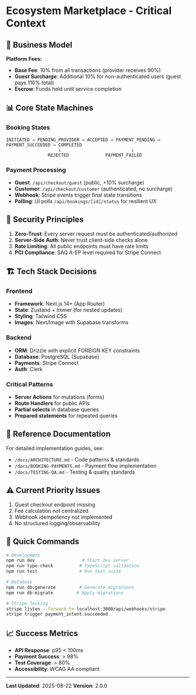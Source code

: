 # Ecosystem Marketplace - Critical Context

## 🎯 Business Model
**Platform Fees:**
- **Base Fee**: 10% from all transactions (provider receives 90%)
- **Guest Surcharge**: Additional 10% for non-authenticated users (guest pays 110% total)
- **Escrow**: Funds held until service completion

## 📊 Core State Machines

### Booking States
```
INITIATED → PENDING_PROVIDER → ACCEPTED → PAYMENT_PENDING → PAYMENT_SUCCEEDED → COMPLETED
                    ↓                           ↓
                REJECTED              PAYMENT_FAILED
```

### Payment Processing
- **Guest**: `/api/checkout/guest` (public, +10% surcharge)
- **Customer**: `/api/checkout/customer` (authenticated, no surcharge)
- **Webhook**: Stripe events trigger final state transitions
- **Polling**: UI polls `/api/bookings/[id]/status` for resilient UX

## 🔐 Security Principles
1. **Zero-Trust**: Every server request must be authenticated/authorized
2. **Server-Side Auth**: Never trust client-side checks alone
3. **Rate Limiting**: All public endpoints must have rate limits
4. **PCI Compliance**: SAQ A-EP level required for Stripe Connect

## 🏗️ Tech Stack Decisions

### Frontend
- **Framework**: Next.js 14+ (App Router)
- **State**: Zustand + Immer (for nested updates)
- **Styling**: Tailwind CSS
- **Images**: Next/Image with Supabase transforms

### Backend
- **ORM**: Drizzle with explicit FOREIGN KEY constraints
- **Database**: PostgreSQL (Supabase)
- **Payments**: Stripe Connect
- **Auth**: Clerk

### Critical Patterns
- **Server Actions** for mutations (forms)
- **Route Handlers** for public APIs
- **Partial selects** in database queries
- **Prepared statements** for repeated queries

## 📁 Reference Documentation
For detailed implementation guides, see:
- `/docs/ARCHITECTURE.md` - Code patterns & standards
- `/docs/BOOKING-PAYMENTS.md` - Payment flow implementation
- `/docs/TESTING-QA.md` - Testing & quality standards

## ⚠️ Current Priority Issues
1. Guest checkout endpoint missing
2. Fee calculation not centralized
3. Webhook idempotency not implemented
4. No structured logging/observability

## 🚀 Quick Commands
```bash
# Development
npm run dev                  # Start dev server
npm run type-check          # TypeScript validation
npm run test                # Run test suite

# Database
npm run db:generate         # Generate migrations
npm run db:migrate         # Apply migrations

# Stripe Testing
stripe listen --forward-to localhost:3000/api/webhooks/stripe
stripe trigger payment_intent.succeeded
```

## 📈 Success Metrics
- **API Response**: p95 < 100ms
- **Payment Success**: > 98%
- **Test Coverage**: > 80%
- **Accessibility**: WCAG AA compliant

---
**Last Updated**: 2025-08-22
**Version**: 2.0.0